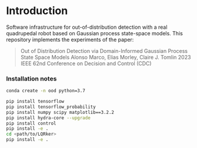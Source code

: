 # Introduction
Software infrastructure for out-of-distribution detection with a real quadrupedal robot based on Gaussian process state-space models. This repository implements the experiments of the paper:

> Out of Distribution Detection via Domain-Informed Gaussian Process State Space Models
> Alonso Marco, Elias Morley, Claire J. Tomlin
> 2023 IEEE 62nd Conference on Decision and Control (CDC)





### Installation notes

```bash
conda create -n ood python=3.7

pip install tensorflow
pip install tensorflow_probability
pip install numpy scipy matplotlib==3.2.2
pip install hydra-core --upgrade
pip install control
pip install -e .
cd <path/to/LQRker>
pip install -e .
```